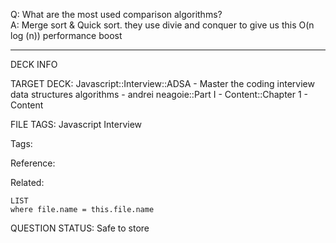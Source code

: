 Q: What are the most used comparison algorithms?  
A: Merge sort & Quick sort. they use divie and conquer to give us this O(n log (n)) performance boost


---

DECK INFO

TARGET DECK: Javascript::Interview::ADSA - Master the coding interview data structures algorithms - andrei neagoie::Part I - Content::Chapter 1 - Content

FILE TAGS: Javascript Interview

Tags:

Reference:

Related:

```dataview
LIST
where file.name = this.file.name
```

QUESTION STATUS: Safe to store